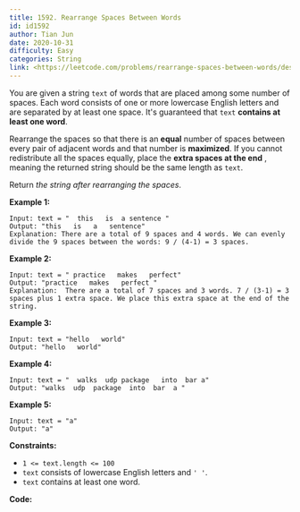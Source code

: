 ```yaml
---
title: 1592. Rearrange Spaces Between Words
id: id1592
author: Tian Jun
date: 2020-10-31
difficulty: Easy
categories: String
link: <https://leetcode.com/problems/rearrange-spaces-between-words/description/>
---
```


You are given a string `text` of words that are placed among some number of
spaces. Each word consists of one or more lowercase English letters and are
separated by at least one space. It's guaranteed that `text` **contains at
least one word**.

Rearrange the spaces so that there is an **equal** number of spaces between
every pair of adjacent words and that number is **maximized**. If you cannot
redistribute all the spaces equally, place the **extra spaces at the end** ,
meaning the returned string should be the same length as `text`.

Return _the string after rearranging the spaces_.



**Example 1:**
            
	Input: text = "  this   is  a sentence "    
	Output: "this   is   a   sentence"    
	Explanation: There are a total of 9 spaces and 4 words. We can evenly divide the 9 spaces between the words: 9 / (4-1) = 3 spaces.    

**Example 2:**
            
	Input: text = " practice   makes   perfect"    
	Output: "practice   makes   perfect "    
	Explanation:  There are a total of 7 spaces and 3 words. 7 / (3-1) = 3 spaces plus 1 extra space. We place this extra space at the end of the string.    

**Example 3:**
            
	Input: text = "hello   world"    
	Output: "hello   world"    

**Example 4:**
            
	Input: text = "  walks  udp package   into  bar a"    
	Output: "walks  udp  package  into  bar  a "    

**Example 5:**
            
	Input: text = "a"    
	Output: "a"    



**Constraints:**

  * `1 <= text.length <= 100`
  * `text` consists of lowercase English letters and `' '`.
  * `text` contains at least one word.


**Code:**
